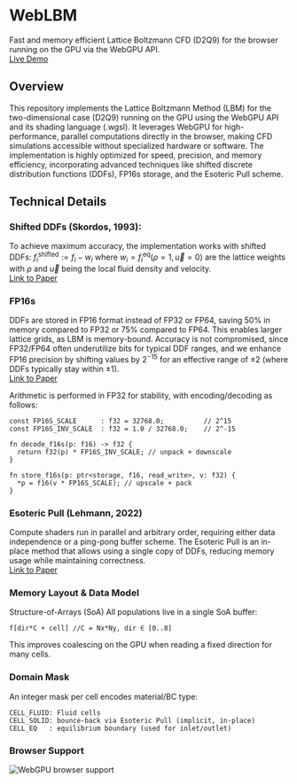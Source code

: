 # WebLBM

Fast and memory efficient Lattice Boltzmann CFD (D2Q9) for the browser running on the GPU via the WebGPU API.
<br>
[Live Demo](https://weblbm.pages.dev/)

## Overview

This repository implements the Lattice Boltzmann Method (LBM) for the two-dimensional case (D2Q9) running on the GPU using the WebGPU API and its shading language (.wgsl). It leverages WebGPU for high-performance, parallel computations directly in the browser, making CFD simulations accessible without specialized hardware or software.
The implementation is highly optimized for speed, precision, and memory efficiency, incorporating advanced techniques like shifted discrete distribution functions (DDFs), FP16s storage, and the Esoteric Pull scheme.

## Technical Details

### Shifted DDFs (Skordos, 1993):

To achieve maximum accuracy, the implementation works with shifted DDFs: $f_i^{\text{shifted}} := f_i - w_i$
where $w_i = f_i^{\mathrm{eq}}(\rho = 1, \vec{u} = 0)$ are the lattice weights with $\rho$ and $\vec{u}$ being the local fluid density and
velocity.
<br>[Link to Paper](https://arxiv.org/abs/comp-gas/9306002)

### FP16s

DDFs are stored in FP16 format instead of FP32 or FP64, saving 50% in memory compared to FP32 or 75% compared to FP64. This enables larger lattice grids, as LBM is memory-bound. Accuracy is not compromised, since FP32/FP64 often underutilize bits for typical DDF ranges, and we enhance FP16 precision by shifting values by $2^{-15}$ for an effective range of ±2 (where DDFs typically stay within ±1).
<br>[Link to Paper](https://epub.uni-bayreuth.de/id/eprint/6559/)

Arithmetic is performed in FP32 for stability, with encoding/decoding as follows:

```wgsl
const FP16S_SCALE      : f32 = 32768.0;          // 2^15
const FP16S_INV_SCALE  : f32 = 1.0 / 32768.0;    // 2^-15

fn decode_f16s(p: f16) -> f32 {
  return f32(p) * FP16S_INV_SCALE; // unpack + downscale
}

fn store_f16s(p: ptr<storage, f16, read_write>, v: f32) {
  *p = f16(v * FP16S_SCALE); // upscale + pack
}
```

### Esoteric Pull (Lehmann, 2022)

Compute shaders run in parallel and arbitrary order, requiring either data independence or a ping-pong buffer scheme. The Esoteric Pull is an in-place method that allows using a single copy of DDFs, reducing memory usage while maintaining correctness.
<br>[Link to Paper](https://www.mdpi.com/2079-3197/10/6/92)

### Memory Layout & Data Model

Structure-of-Arrays (SoA)
All populations live in a single SoA buffer:

```
f[dir*C + cell] //C = Nx*Ny, dir ∈ [0..8]
```

This improves coalescing on the GPU when reading a fixed direction for many cells.

### Domain Mask

An integer mask per cell encodes material/BC type:

```
CELL_FLUID: Fluid cells
CELL_SOLID: bounce-back via Esoteric Pull (implicit, in-place)
CELL_EQ   : equilibrium boundary (used for inlet/outlet)
```

### Browser Support

![WebGPU browser support](https://caniuse.bitsofco.de/image/webgpu.png)
